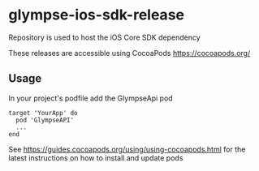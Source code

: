 # glympse-ios-sdk-release
Repository is used to host the iOS Core SDK dependency

These releases are accessible using CocoaPods https://cocoapods.org/

## Usage

In your project's podfile add the GlympseApi pod

```
target 'YourApp' do
  pod 'GlympseAPI'
  ...
end
```

See https://guides.cocoapods.org/using/using-cocoapods.html for the latest instructions on how to install and update pods
